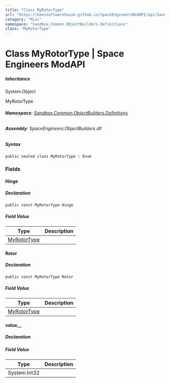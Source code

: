 ```yaml
---
title: "Class MyRotorType"
url: "https://keensoftwarehouse.github.io/SpaceEngineersModAPI/api/Sandbox.Common.ObjectBuilders.Definitions.MyRotorType.html"
category: "Misc"
namespace: "Sandbox.Common.ObjectBuilders.Definitions"
class: "MyRotorType"
---
```


# Class MyRotorType | Space Engineers ModAPI

##### Inheritance

System.Object

MyRotorType

###### **Namespace**: [Sandbox.Common.ObjectBuilders.Definitions](https://keensoftwarehouse.github.io/SpaceEngineersModAPI/api/Sandbox.Common.ObjectBuilders.Definitions.html)

###### **Assembly**: SpaceEngineers.ObjectBuilders.dll

##### Syntax

```
public sealed class MyRotorType : Enum
```

### Fields

#### Hinge

##### Declaration

```
public const MyRotorType Hinge
```

##### Field Value

| Type | Description |
| --- | --- |
| [MyRotorType](https://keensoftwarehouse.github.io/SpaceEngineersModAPI/api/Sandbox.Common.ObjectBuilders.Definitions.MyRotorType.html) |     |

#### Rotor

##### Declaration

```
public const MyRotorType Rotor
```

##### Field Value

| Type | Description |
| --- | --- |
| [MyRotorType](https://keensoftwarehouse.github.io/SpaceEngineersModAPI/api/Sandbox.Common.ObjectBuilders.Definitions.MyRotorType.html) |     |

#### value\_\_

##### Declaration

##### Field Value

| Type | Description |
| --- | --- |
| System.Int32 |     |